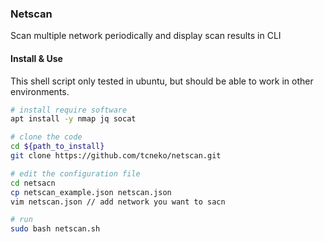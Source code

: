 ### Netscan



Scan multiple network periodically and display scan results in CLI



#### Install & Use



This shell script only tested in ubuntu, but should be able to work in other environments.

```bash
# install require software
apt install -y nmap jq socat

# clone the code
cd ${path_to_install}
git clone https://github.com/tcneko/netscan.git

# edit the configuration file
cd netsacn
cp netscan_example.json netscan.json
vim netscan.json // add network you want to sacn

# run
sudo bash netscan.sh
```

